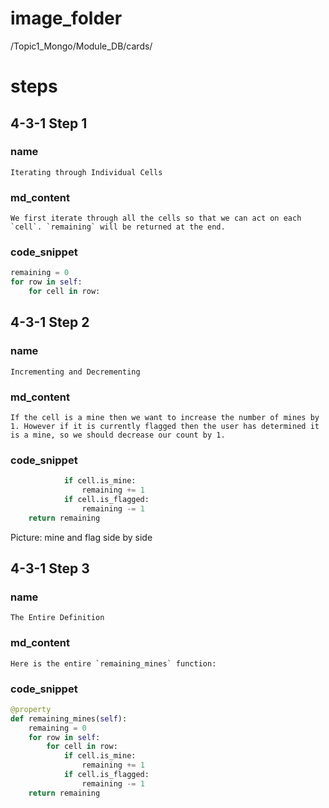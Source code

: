 # image_folder
/Topic1_Mongo/Module_DB/cards/

# steps
## 4-3-1 Step 1

### name
```
Iterating through Individual Cells
```
### md_content
```
We first iterate through all the cells so that we can act on each `cell`. `remaining` will be returned at the end.  
```
### code_snippet
```python
remaining = 0
for row in self:
	for cell in row:
```
## 4-3-1 Step 2
### name
```
Incrementing and Decrementing
```
### md_content
```
If the cell is a mine then we want to increase the number of mines by 1. However if it is currently flagged then the user has determined it is a mine, so we should decrease our count by 1. 
```
### code_snippet
```python
            if cell.is_mine:
                remaining += 1
            if cell.is_flagged:
                remaining -= 1
	return remaining
```


Picture: mine and flag side by side

## 4-3-1 Step 3
### name 
```
The Entire Definition
```
### md_content
```
Here is the entire `remaining_mines` function: 
````
### code_snippet
```python
@property
def remaining_mines(self):
    remaining = 0
    for row in self:
        for cell in row:
            if cell.is_mine:
                remaining += 1
            if cell.is_flagged:
                remaining -= 1
    return remaining
```